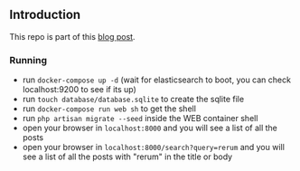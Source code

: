 ## Introduction

This repo is part of this [blog post](https://blog.madewithlove.be/post/integrating-elasticsearch-with-your-laravel-app/).

### Running

- run `docker-compose up -d` (wait for elasticsearch to boot, you can check localhost:9200 to see if its up)
- run `touch database/database.sqlite` to create the sqlite file
- run `docker-compose run web sh` to get the shell
- run `php artisan migrate --seed` inside the WEB container shell
- open your browser in `localhost:8000` and you will see a list of all the posts
- open your browser in `localhost:8000/search?query=rerum` and you will see a list of all the posts with "rerum" in the title or body
